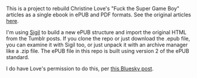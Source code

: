 This is a project to rebuild Christine Love's "Fuck the Super Game Boy" articles as a single ebook in ePUB and PDF formats.
See the original articles [here](https://blog.loveconquersallgames.com/post/2350461718/fuck-the-super-game-boy-introduction).

I'm using [Sigil](https://sigil-ebook.com/) to build a new ePUB structure and import the original HTML from the Tumblr posts.
If you clone the repo or just download the .epub file, you can examine it with Sigil too, or just unpack it with an archive manager like a .zip file.
The ePUB file in this repo is built using version 2 of the ePUB standard.

I do have Love's permission to do this, per [this Bluesky post](https://bsky.app/profile/christinelove.bsky.social/post/3lfvv5y3mr223).

